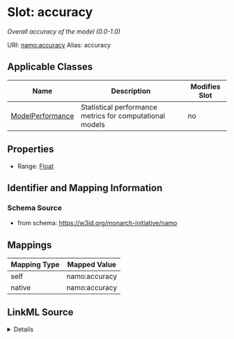

# Slot: accuracy 


_Overall accuracy of the model (0.0-1.0)_





URI: [namo:accuracy](https://w3id.org/monarch-initiative/namo/accuracy)
Alias: accuracy

<!-- no inheritance hierarchy -->





## Applicable Classes

| Name | Description | Modifies Slot |
| --- | --- | --- |
| [ModelPerformance](ModelPerformance.md) | Statistical performance metrics for computational models |  no  |






## Properties

* Range: [Float](Float.md)




## Identifier and Mapping Information






### Schema Source


* from schema: https://w3id.org/monarch-initiative/namo




## Mappings

| Mapping Type | Mapped Value |
| ---  | ---  |
| self | namo:accuracy |
| native | namo:accuracy |




## LinkML Source

<details>
```yaml
name: accuracy
description: Overall accuracy of the model (0.0-1.0)
from_schema: https://w3id.org/monarch-initiative/namo
rank: 1000
alias: accuracy
owner: ModelPerformance
domain_of:
- ModelPerformance
range: float

```
</details>